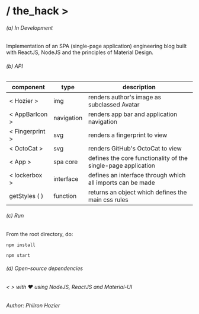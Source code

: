 
# / the_hack >

###### (a) In Development
Implementation of an SPA (single-page application) engineering blog built with ReactJS, NodeJS and the principles of Material Design.


###### (b) API
component | type | description
--- | --- | ---
< Hozier > | img | renders author's image as subclassed Avatar
< AppBarIcon >  | navigation | renders app bar and application navigation
< Fingerprint > | svg | renders a fingerprint to view
< OctoCat > | svg | renders GitHub's OctoCat to view
< App > | spa core | defines the core functionality of the single-page application
< lockerbox > | interface | defines an interface through which all imports can be made  
getStyles ( ) | function | returns an object which defines the main css rules


###### (c) Run
From the root directory, do:

`npm install`

`npm start`

###### (d) Open-source dependencies
###### < > with ♥ using NodeJS, ReactJS and Material-UI


###### Author: Philron Hozier
